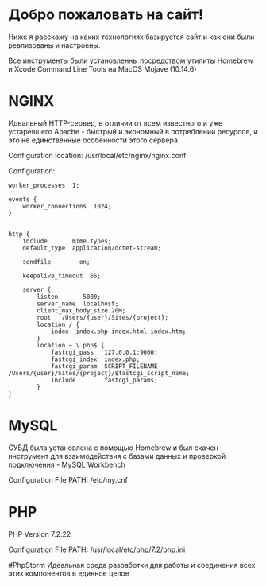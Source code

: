 # Добро пожаловать на сайт!

Ниже я расскажу на каких технологиях базируется сайт и как они были реализованы и настроены.

Все инструменты были установленны посредством утилиты Homebrew и Xcode Command Line Tools на MacOS Mojave (10.14.6)
# NGINX
Идеальный HTTP-сервер, в отличии от всем известного и уже устаревшего Apache - быстрый и экономный в потреблении ресурсов, и это не единственные особенности этого сервера.
 
Configuration location: /usr/local/etc/nginx/nginx.conf

Configuration:

    worker_processes  1;
    
    events {
        worker_connections  1024;
    }
    
    
    http {
        include       mime.types;
        default_type  application/octet-stream;
    
        sendfile        on;
        
        keepalive_timeout  65;
    
        server {
        	listen       5000;
        	server_name  localhost;
        	client_max_body_size 20M;
        	root   /Users/{user}/Sites/{project};
        	location / {
            	index  index.php index.html index.htm;
        	}
        	location ~ \.php$ {
            	fastcgi_pass   127.0.0.1:9000;
            	fastcgi_index  index.php;
            	fastcgi_param  SCRIPT_FILENAME /Users/{user}/Sites/{project}/$fastcgi_script_name;
            	include        fastcgi_params;
        	}
    }

# MySQL
СУБД была установлена с помощью Homebrew и был скачен инструмент для взаимодействия с базами данных и проверкой подключения - MySQL Workbench

Configuration File PATH: /etc/my.cnf

# PHP
PHP Version 7.2.22

Configuration File PATH: /usr/local/etc/php/7.2/php.ini

#PhpStorm
Идеальная среда разработки для работы и соединения всех этих компонентов в единное целое

 
